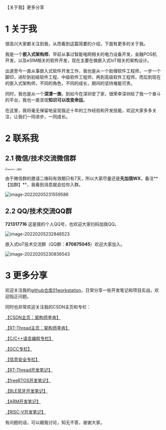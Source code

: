 【关于我】更多分享

# 1 关于我

很高兴大家都关注到我，从而看到这篇简要的介绍，下面有更多的关于我。

我是一个**嵌入式架构师**，早前从事过智能电网相关的电力设备开发，金融POS机开发，以及eSIM相关的软件开发，现在主要在做嵌入式IoT相关的架构设计。

出道至今一直从事嵌入式软件开发工作，我也是从一个助理软件工程师，一步一个脚印，进阶到初级软件工程、中级软件工程师，再到高级软件工程师，而后到现在的嵌入式架构师，不同的角色，不同的成长，期间的坚持难能可贵。

同时，我也是从一个**深漂一族**，到如今在深圳安了家，很荣幸深圳给了我一个奋斗的平台，我也一直坚信**知识可以改变命运**。

在这里，我将毫无保留地呈现我近十年的工作经验和开发技能，欢迎大家多多关注，让我们一同进步，一同成长。

# 2 联系我

## 2.1 微信/技术交流微信群

<img src="https://s2.loli.net/2022/02/05/H3pQ6fNbMziguqZ.jpg" alt="weixin-二维码" style="zoom:50%;" />

由于微信群的邀请二维码有效期只有7天，所以大家尽量还是**先加我WX**，备注**【加群】**，我看到消息就会拉你入群。

![image-20220205231559588](https://s2.loli.net/2022/02/05/kgUfZcCDondrEy6.png)

## 2.2 QQ/技术交流QQ群

**721317716** 这是我的个人QQ号，也欢迎大家扫码加我QQ。

![image-20220205232848523](https://s2.loli.net/2022/02/05/oP6trbDQXazY4yJ.png)

嵌入式IoT技术交流群（QQ群：**870875045**）欢迎大家加入。

![image-20220205230836543](https://s2.loli.net/2022/02/05/wuW4Y9cFVRMIQLT.png)

# 3 更多分享

欢迎关注我的[github仓库01workstation](https://github.com/recan-li/01workstation)，日常分享一些开发笔记和项目实战，欢迎指正问题。

同时也非常欢迎关注我的CSDN主页和专栏：

[【CSDN主页：架构师李肯】](http://yyds.recan-li.cn)

[【RT-Thread主页：架构师李肯】](https://club.rt-thread.org/u/18001)

[【C/C++语言编程专栏】](https://blog.csdn.net/szullc/category_8450784.html)

[【GCC专栏】](https://blog.csdn.net/szullc/category_8626555.html)

[【信息安全专栏】](https://blog.csdn.net/szullc/category_8452787.html)

[【RT-Thread开发笔记】](https://blog.csdn.net/szullc/category_11461616.html)

[【freeRTOS开发笔记】](https://blog.csdn.net/szullc/category_11467856.html)

[【BLE蓝牙开发笔记】](https://blog.csdn.net/szullc/category_11615545.html)

[【ARM开发笔记】](https://blog.csdn.net/szullc/category_11575847.html)

[【RISC-V开发笔记】](https://blog.csdn.net/szullc/category_11494874.html)

有问题的话，可以跟我讨论，知无不答，谢谢大家。

